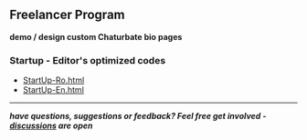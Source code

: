 ## Freelancer Program
**demo / design custom Chaturbate bio pages**

### Startup - Editor's optimized codes

- [StartUp-Ro.html](https://cgc-dan.github.io/cgc-designers/startup/StartUp-Ro.html)
- [StartUp-En.html](https://cgc-dan.github.io/cgc-designers/startup/StartUp-En.html)

---------------------
***have questions, suggestions or feedback? Feel free get involved -  [discussions](https://github.com/cgc-dan/cgc-designers/discussions) are open***
